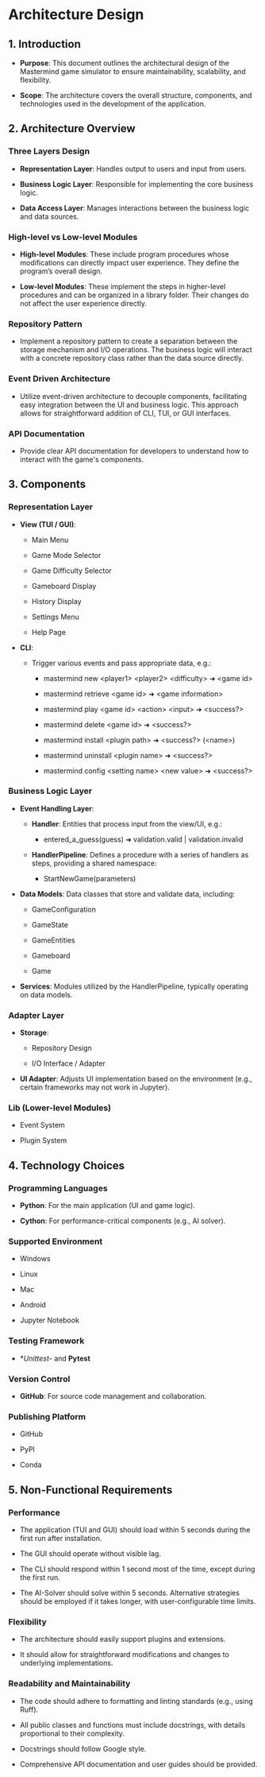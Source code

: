 # **Architecture Design**

## **1\. Introduction**

- **Purpose**: This document outlines the architectural design of the Mastermind game simulator to ensure maintainability, scalability, and flexibility.

- **Scope**: The architecture covers the overall structure, components, and technologies used in the development of the application.

## **2\. Architecture Overview**

### **Three Layers Design**

- **Representation Layer**: Handles output to users and input from users.

- **Business Logic Layer**: Responsible for implementing the core business logic.

- **Data Access Layer**: Manages interactions between the business logic and data sources.

### **High-level vs Low-level Modules**

- **High-level Modules**: These include program procedures whose modifications can directly impact user experience. They define the program’s overall design.

- **Low-level Modules**: These implement the steps in higher-level procedures and can be organized in a library folder. Their changes do not affect the user experience directly.

### **Repository Pattern**

- Implement a repository pattern to create a separation between the storage mechanism and I/O operations. The business logic will interact with a concrete repository class rather than the data source directly.

### **Event Driven Architecture**

- Utilize event-driven architecture to decouple components, facilitating easy integration between the UI and business logic. This approach allows for straightforward addition of CLI, TUI, or GUI interfaces.

### **API Documentation**

- Provide clear API documentation for developers to understand how to interact with the game's components.

## **3\. Components**

### **Representation Layer**

- **View (TUI / GUI)**:

  - Main Menu

  - Game Mode Selector

  - Game Difficulty Selector

  - Gameboard Display

  - History Display

  - Settings Menu

  - Help Page

- **CLI**:

  - Trigger various events and pass appropriate data, e.g.:

    - mastermind new \<player1\> \<player2\> \<difficulty\> ➜ \<game id\>

    - mastermind retrieve \<game id\> ➜ \<game information\>

    - mastermind play \<game id\> \<action\> \<input\> ➜ \<success?\>

    - mastermind delete \<game id\> ➜ \<success?\>

    - mastermind install \<plugin path\> ➜ \<success?\> (\<name\>)

    - mastermind uninstall \<plugin name\> ➜ \<success?\>

    - mastermind config \<setting name\> \<new value\> ➜ \<success?\>

### **Business Logic Layer**

- **Event Handling Layer**:

  - **Handler**: Entities that process input from the view/UI, e.g.:

    - entered\_a\_guess(guess) ➜ validation.valid | validation.invalid

  - **HandlerPipeline**: Defines a procedure with a series of handlers as steps, providing a shared namespace:

    - StartNewGame(parameters)

- **Data Models**: Data classes that store and validate data, including:

  - GameConfiguration

  - GameState

  - GameEntities

  - Gameboard

  - Game

- **Services**: Modules utilized by the HandlerPipeline, typically operating on data models.

### **Adapter Layer**

- **Storage**:

  - Repository Design

  - I/O Interface / Adapter

- **UI Adapter**: Adjusts UI implementation based on the environment (e.g., certain frameworks may not work in Jupyter).

### **Lib (Lower-level Modules)**

- Event System

- Plugin System

## **4\. Technology Choices**

### **Programming Languages**

- **Python**: For the main application (UI and game logic).

- **Cython**: For performance-critical components (e.g., AI solver).

### **Supported Environment**

- Windows

- Linux

- Mac

- Android

- Jupyter Notebook

### **Testing Framework**

- **Unittest*- and **Pytest**

### **Version Control**

- **GitHub**: For source code management and collaboration.

### **Publishing Platform**

- GitHub

- PyPI

- Conda

## **5\. Non-Functional Requirements**

### **Performance**

- The application (TUI and GUI) should load within 5 seconds during the first run after installation.

- The GUI should operate without visible lag.

- The CLI should respond within 1 second most of the time, except during the first run.

- The AI-Solver should solve within 5 seconds. Alternative strategies should be employed if it takes longer, with user-configurable time limits.

### **Flexibility**

- The architecture should easily support plugins and extensions.

- It should allow for straightforward modifications and changes to underlying implementations.

### **Readability and Maintainability**

- The code should adhere to formatting and linting standards (e.g., using Ruff).

- All public classes and functions must include docstrings, with details proportional to their complexity.

- Docstrings should follow Google style.

- Comprehensive API documentation and user guides should be provided.
